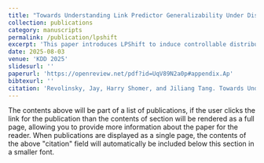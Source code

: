 ```yaml
---
title: "Towards Understanding Link Predictor Generalizability Under Distribution Shifts"
collection: publications
category: manuscripts
permalink: /publication/lpshift
excerpt: 'This paper introduces LPShift to induce controllable distribution shift which strongly affects GNN4LP models.'
date: 2025-08-03
venue: 'KDD 2025'
slidesurl: ''
paperurl: 'https://openreview.net/pdf?id=UqV89N2a0p#appendix.Ap'
bibtexurl: ''
citation: 'Revolinsky, Jay, Harry Shomer, and Jiliang Tang. Towards Understanding Link Predictor Generalizability Under Distribution Shifts.'
---
```

The contents above will be part of a list of publications, if the user clicks the link for the publication than the contents of section will be rendered as a full page, allowing you to provide more information about the paper for the reader. When publications are displayed as a single page, the contents of the above "citation" field will automatically be included below this section in a smaller font.
